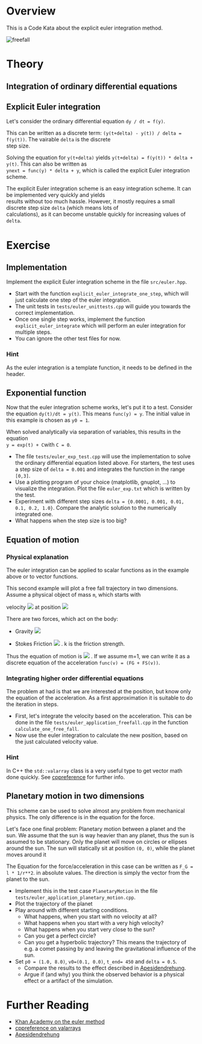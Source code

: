 # Overview

This is a Code Kata about the explicit euler integration method.

![freefall](https://user-images.githubusercontent.com/2394228/127532066-307e5730-b9d3-4150-8f11-ea57fa98b099.png)

# Theory

## Integration of ordinary differential equations

## Explicit Euler integration

Let's consider the ordinary differential equation `dy / dt = f(y)`.

This can be written as a discrete term: `(y(t+delta) - y(t)) / delta = f(y(t))`. The vairable `delta` is the discrete  
step size.

Solving the equation for `y(t+delta)` yields `y(t+delta) = f(y(t)) * delta + y(t)`. This can also be written as  
`ynext = func(y) * delta + y`, which is called the explicit Euler integration scheme.

The explicit Euler integration scheme is an easy integration scheme. It can be implemented very quickly and yields  
results without too much hassle. However, it mostly requires a small discrete step size `delta` (which means lots of  
calculations), as it can become unstable quickly for increasing values of `delta`.

# Exercise

## Implementation

Implement the explicit Euler integration scheme in the file `src/euler.hpp`.

* Start with the function `explicit_euler_integrate_one_step`, which will just calculate one step of the euler
  integration.
* The unit tests in `tests/euler_unittests.cpp` will guide you towards the correct implementation.
* Once one single step works, implement the function `explicit_euler_integrate` which will perform an euler integration
  for multiple steps.
* You can ignore the other test files for now.

### Hint

As the euler integration is a template function, it needs to be defined in the header.

## Exponential function

Now that the euler integration scheme works, let's put it to a test. Consider the equation  `dy(t)/dt = y(t)`. This
means `func(y) = y`. The initial value in this example is chosen as `y0 = 1`.

When solved analytically via separation of variables, this results in the equation  
`y = exp(t) + C`with `C = 0`.

- The file `tests/euler_exp_test.cpp` will use the implementation to solve the ordinary differential equation listed
  above. For starters, the test uses a step size of `delta = 0.001` and integrates the function in the range `[0,3]`.
- Use a plotting program of your choice (matplotlib, gnuplot, ...) to visualize the integration. Plot the
  file `euler_exp.txt` which is written by the test.
- Experiment with different step sizes `delta = {0.0001, 0.001, 0.01, 0.1, 0.2, 1.0}`. Compare the analytic solution to
  the  numerically integrated one.
- What happens when the step size is too big?

## Equation of motion

### Physical explanation

The euler integration can be applied to scalar functions as in the example above or to vector functions.

This second example will plot a free fall trajectory in two dimensions. Assume a physical object of mass `m`, which
starts with

velocity <img src="https://render.githubusercontent.com/render/math?math=%24%5Cvec%7Bv_0%7D%20%3D%20%5Cbegin%7Bpmatrix%7Dv_%7Bx0%7D%20%5C%5C%20v_%7By0%7D%5Cend%7Bpmatrix%7D%24">
at
position <img src="https://render.githubusercontent.com/render/math?math=%24%5Cvec%7Bp_0%7D%20%3D%20%5Cbegin%7Bpmatrix%7Dp_%7Bx0%7D%20%5C%5C%20p_%7By0%7D%5Cend%7Bpmatrix%7D%24">

There are two forces, which act on the body:

- Gravity <img src="https://render.githubusercontent.com/render/math?math=%24%5Cvec%7BF_G%7D%20%3D%20%5Cbegin%7Bpmatrix%7D0%20%5C%5C%20-9.81%5Cend%7Bpmatrix%7D%24">

- Stokes Friction <img src="https://render.githubusercontent.com/render/math?math=%24%5Cvec%7BF_S%7D%20%3D%20-k%5Cvec%7Bv%7D%24">
  . k is the friction strength.

Thus the equation of motion
is <img src="https://render.githubusercontent.com/render/math?math=%24%5Cvec%7BF%7D%20%3D%20%5Cvec%7BF_G%7D%20%2B%20%5Cvec%7BF_S%7D%20%3D%20m%20%5Ccdot%20%5Cvec%7Ba%7D%20%3D%20m%20%5Ccdot%20%5Cdot%7B%5Cvec%7Bv%7D%7D%24">
. If we assume m=1, we can write it as a discrete equation of the acceleration `func(v) = (FG + FS(v))`.

### Integrating higher order differential equations

The problem at had is that we are interested at the position, but know only the equation of the acceleration. As a first
approximation it is suitable to do the iteration in steps.

* First, let's integrate the velocity based on the acceleration. This can be done in the
  file `tests/euler_application_freefall.cpp` in the function `calculate_one_free_fall`.
* Now use the euler integration to calculate the new position, based on the just calculated velocity value.

### Hint

In C++ the `std::valarray` class is a very useful type to get vector math done quickly.
See [cppreference](https://en.cppreference.com/w/cpp/numeric/valarray) for further info.

## Planetary motion in two dimensions

This scheme can be used to solve almost any problem from mechanical physics. The only difference is in the equation for
the force.

Let's face one final problem: Planetary motion between a planet and the sun. We assume that the sun is way heavier than
any planet, thus the sun is assumed to be stationary. Only the planet will move on circles or ellipses around the sun.
The sun will statically sit at position `(0, 0)`, while the planet moves around it

The Equation for the force/acceleration in this case can be written as `F_G = l * 1/r**2`. in absolute values. The
direction is simply the vector from the planet to the sun.

* Implement this in the test case `PlanetaryMotion` in the file `tests/euler_application_planetary_motion.cpp`.
* Plot the trajectory of the planet
* Play around with different starting conditions.
    * What happens, when you start with no velocity at all?
    * What happens when you start with a very high velocity?
    * What happens when you start very close to the sun?
    * Can you get a perfect circle?
    * Can you get a hyperbolic trajectory? This means the trajectory of e.g. a 
      comet passing by and leaving the gravitational influence of the sun.
* Set `p0 = (1.0, 8.0)`, `v0=(0.1, 0.0)`, `t_end= 450` and `delta = 0.5`.
  * Compare the results to the effect described in
    [Apesidendrehung](https://www.relativity.li/de/epstein/lesen/i0_de/i1_de).
  * Argue if (and why) you think the observed behavior is a physical effect
    or a artifact of the simulation.

# Further Reading

* [Khan Academy on the euler method](https://www.youtube.com/watch?v=q87L9R9v274&ab_channel=FireflyLectures)
* [cppreference on valarrays](https://en.cppreference.com/w/cpp/numeric/valarray)
* [Apesidendrehung](https://www.relativity.li/de/epstein/lesen/i0_de/i1_de)